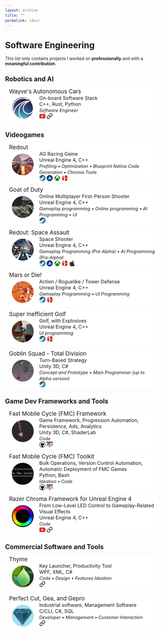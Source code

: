 ```yaml
---
layout: archive
title: ""
permalink: /dev/
---
```

<style>
.clip-circle {
  width: 100%;
  clip-path: circle(40%);
}
.gimage { 
    grid-area: image; 
}
.gheader { grid-area: header;
    font-size: 14pt; 
    text-align: left;
 }
 
.gdesc { grid-area: desc;   
    margin-left: 7pt;  
    font-size: 12pt; 
    text-align: left;
    vertical-align: center;
    height: 100%;
 }

.grid-container {
  display: grid;
  grid-template-areas:
    'header header'
    'image desc';
  grid-template-columns: 90px auto auto;
  grid-template-rows: auto auto auto;
  background-color: #ffffff;
  margin-top: 10pt;
  margin-left: 10pt;
  }

.small_text { 
    font-size: 11pt; 
    font-style: italic;
    text-align: left;
 }

.inline-text {
  max-width:15pt;
  max-height:15pt;
}

</style>

# Software Engineering 

This list only contains projects I worked on **professionally** and with a **meaningful contribution**.

## Robotics and AI 

<div class="grid-container">
    <div class="gimage"> <img src='/images/wayve.png' class='clip-circle'> </div>
    <div class="gheader">Wayve's Autonomous Cars</div>
    <div class="gdesc">
        On-board Software Stack <br>
        C++, Rust, Python <br>
        <span class="small_text">Software Engineer</span>
        <br>
         <a target="_blank" href="https://www.youtube.com/watch?v=ruKJCiAOmfg">
        <img src="/images/youtube_logo.png" class="inline-text"></a>
        <a target="_blank" href="https://wayve.ai/">
        <img src="/images/link_logo.png" class="inline-text"></a>
    </div>
</div>

## Videogames 
<!-- 
    Redout
-->
<div class="grid-container">
    <div class="gimage"> <img src='/images/redout.gif' class='clip-circle'> </div>
    <div class="gheader"> Redout </div>
    <div class="gdesc"> 
        AG Racing Game <br> 
        Unreal Engine 4, C++ <br>
        <span class="small_text">Profiling • Optimization • Blueprint Native Code Generation • Chroma Tools</span>
        <br>
        <a target="_blank" href="https://store.steampowered.com/app/517710">
        <img src="/images/steam_logo.png" class="inline-text"></a>
        <a target="_blank" href="https://store.playstation.com/en-us/product/UP3800-CUSA08639_00-0000000000REDOUT">
        <img src="/images/playstation_logo.png" class="inline-text"></a>
        <a target="_blank" href="https://www.xbox.com/en-US/games/store/redout-lightspeed-edition/c3349k4qqljs">
        <img src="/images/xbox_logo.png" class="inline-text"></a>
        <a target="_blank" href="https://www.nintendo.com/games/detail/redout-switch/">
        <img src="/images/switch_logo.png" class="inline-text"></a>
    </div>
</div>

<!-- 
    Goat of Duty
-->
<div class="grid-container">
    <div class="gimage"> <img src='/images/god.gif' class='clip-circle'> </div>
    <div class="gheader"> Goat of Duty </div>
    <div class="gdesc"> 
        Online Multiplayer First-Person Shooter <br> 
        Unreal Engine 4, C++ <br>
        <span class="small_text">Gameplay programming • Online programming • AI Programming • UI</span>
        <br>
        <a target="_blank" href="https://store.steampowered.com/app/555000">
        <img src="/images/steam_logo.png" class="inline-text"></a>
    </div>
</div>

<!-- 
    Redout Space Assault
-->
<div class="grid-container">
    <div class="gimage"> <img src='/images/redoutsa.gif' class='clip-circle'> </div>
    <div class="gheader"> Redout: Space Assault </div>
    <div class="gdesc"> 
        Space Shooter <br> 
        Unreal Engine 4, C++ <br>
        <span class="small_text">Gameplay Programming (Pre-Alpha) • AI Programming (Pre-Alpha)</span>
        <br>
        <a target="_blank" href="https://store.steampowered.com/app/886060">
        <img src="/images/steam_logo.png" class="inline-text"></a>
        <a target="_blank" href="https://store.playstation.com/en-us/product/UP3800-CUSA14283_00-SPACEASSAULT0000">
        <img src="/images/playstation_logo.png" class="inline-text"></a>
        <a target="_blank" href="https://www.xbox.com/en-us/games/store/redout-space-assault/9mvj3snr3t19">
        <img src="/images/xbox_logo.png" class="inline-text"></a>
        <a target="_blank" href="https://www.nintendo.com/games/detail/redout-space-assault-switch/">
        <img src="/images/switch_logo.png" class="inline-text"></a>
        <a target="_blank" href="https://apps.apple.com/us/app/redout-space-assault/id1464678372">
        <img src="/images/apple_logo.png" class="inline-text"></a>
    </div>
</div>

<!-- 
    Mars or Die! 
-->
<div class="grid-container">
    <div class="gimage"> <img src='/images/mod.gif' class='clip-circle'> </div>
    <div class="gheader"> Mars or Die! </div>
    <div class="gdesc"> 
        Action / Roguelike / Tower Defense <br> 
        Unreal Engine 4, C++ <br>
        <span class="small_text">Gameplay Programming • UI Programming</span> 
        <br>
        <a target="_blank" href="https://store.steampowered.com/app/859440">
        <img src="/images/steam_logo.png" class="inline-text"></a>
        <a target="_blank" href="https://www.nintendo.com/games/detail/mars-or-die-switch/">
        <img src="/images/switch_logo.png" class="inline-text"></a>
    </div>
</div>

<!-- 
    Super Inefficient Golf 
-->
<div class="grid-container">
    <div class="gimage"> <img src='/images/sig.gif' class='clip-circle'> </div>
    <div class="gheader"> Super Inefficient Golf </div>
    <div class="gdesc"> 
        Golf, with Explosives <br> 
        Unreal Engine 4, C++ <br>
        <span class="small_text">UI programming</span> 
        <br>
        <a target="_blank" href="https://store.steampowered.com/app/772480">
        <img src="/images/steam_logo.png" class="inline-text"></a>
        <a target="_blank" href="https://www.nintendo.com/games/detail/super-inefficient-golf-switch/">
        <img src="/images/switch_logo.png" class="inline-text"></a>
    </div>
</div>

<!-- 
    Goblin Squad 
-->
<div class="grid-container">
    <div class="gimage"> <img src='/images/goblin.gif' class='clip-circle'> </div>
    <div class="gheader"> Goblin Squad - Total Division </div>
    <div class="gdesc"> 
        Turn-Based Strategy <br> 
        Unity 3D, C# <br>
        <span class="small_text">Concept and Prototype • Main Programmer (up to Alpha version)</span> 
        <br>
        <a target="_blank" href="https://store.steampowered.com/app/987040">
        <img src="/images/steam_logo.png" class="inline-text"></a>
    </div>
</div>

## Game Dev Frameworks and Tools

<div class="grid-container">
    <div class="gimage"> <img src='/images/fmc_framework.png' class='clip-circle'> </div>
    <div class="gheader"> Fast Mobile Cycle (FMC) Framework </div>
    <div class="gdesc"> 
        Game Framework, Progression Automation, Persistence, Ads, Analytics <br>
        Unity 3D, C#, ShaderLab <br>
        <span class="small_text">Code</span>
        <br>
        <a target="_blank" href="https://github.com/34OpenThings/fmcframework">
        <img src="/images/github_logo.png" class="inline-text"></a>
        <a target="_blank" href="https://docs.google.com/presentation/d/130OR6Hrqw2PXjc0evTveeMOMYDUBm8YGra0PlfyEpeM/edit?usp=sharing">
        <img src="/images/presentation_logo.png" class="inline-text"></a>
    </div>
</div>

<div class="grid-container">
    <div class="gimage"> <img src='/images/fmc_toolkit.png' class='clip-circle'> </div>
    <div class="gheader"> Fast Mobile Cycle (FMC) Toolkit </div>
    <div class="gdesc"> 
        Bulk Operations, Version Control Automation, Automatic Deployment of FMC Games <br>
        Python, Bash <br>
        <span class="small_text">Ideation • Code</span>
        <br>
        <a target="_blank" href="https://github.com/34OpenThings/fmctoolkit">
        <img src="/images/github_logo.png" class="inline-text"></a>
        <a target="_blank" href="https://docs.google.com/presentation/d/130OR6Hrqw2PXjc0evTveeMOMYDUBm8YGra0PlfyEpeM/edit?usp=sharing">
        <img src="/images/presentation_logo.png" class="inline-text"></a>
    </div>
</div>

<div class="grid-container">
    <div class="gimage"> <img src='/images/chroma.png' class='clip-circle'> </div>
    <div class="gheader"> Razer Chroma Framework for Unreal Engine 4 </div>
    <div class="gdesc"> 
        From Low-Level LED Control to Gameplay-Related Visual Effects <br>
        Unreal Engine 4, C++ <br>
        <span class="small_text">Code</span>
        <br>
        <a target="_blank" href="https://www.youtube.com/watch?v=AihLBrJBufk&ab_channel=34BigThings">
        <img src="/images/youtube_logo.png" class="inline-text"></a>
        <a target="_blank" href="https://www.razer.com/chroma">
        <img src="/images/link_logo.png" class="inline-text"></a>
    </div>
</div>

## Commercial Software and Tools 

<div class="grid-container">
    <div class="gimage"> <img src='/images/thyme.png' class='clip-circle'> </div>
    <div class="gheader">Thyme</div>
    <div class="gdesc">
        Key Launcher, Productivity Tool <br>
        WPF, XML, C# <br>
        <span class="small_text">Code • Design • Features Ideation</span>
        <br>
        <a target="_blank" href="https://34bigthings.com/portfolio/thyme-a-new-powerful-keylauncher/">
        <img src="/images/link_logo.png" class="inline-text"></a>
    </div>
</div>

<div class="grid-container">
    <div class="gimage"> <img src='/images/perfect_suite.png' class='clip-circle'> </div>
    <div class="gheader"> Perfect Cut, Gea, and Gepro </div>
    <div class="gdesc"> 
        Industrial software, Management Software <br>
        C/CLI, C#, SQL <br>
        <span class="small_text">Developer • Management • Customer Interaction </span>
        <br>
        <a target="_blank" href="https://perfectcut.glass/">
        <img src="/images/link_logo.png" class="inline-text"></a>
    </div>
</div>
